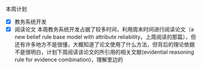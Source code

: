 本周计划
- [X] 教务系统开发
- [X] 阅读论文
本周教务系统开发占据了较多时间，利用周末时间进行阅读论文（a new belief rule base model with attribute reliability，上周阅读的那篇），但还有许多地方不是很懂，大概知道了论文使用了什么方法，但背后的理论依据不是很明白，计划下周阅读该论文的所引用的相关文献(evidential reasoning rule for evidence combination)，理解里边的
